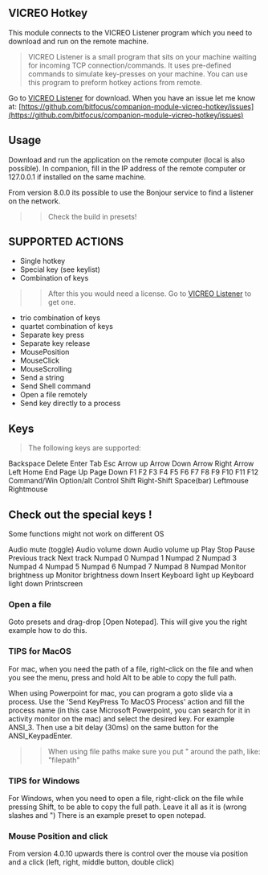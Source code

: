 ## VICREO Hotkey
This module connects to the VICREO Listener program which you need to download and run on the remote machine.

>  VICREO Listener is a small program that sits on your machine waiting for incoming TCP connection/commands. It uses pre-defined commands to simulate key-presses on your machine. You can use this program to preform hotkey actions from remote.

Go to [VICREO Listener](https://vicreo-listener.com) for download.
When you have an issue let me know at: [https://github.com/bitfocus/companion-module-vicreo-hotkey/issues](https://github.com/bitfocus/companion-module-vicreo-hotkey/issues)

## Usage

Download and run the application on the remote computer (local is also possible). In companion, fill in the IP address of the remote computer or 127.0.0.1 if installed on the same machine.

From version 8.0.0 its possible to use the Bonjour service to find a listener on the network.

>> Check the build in presets!

## SUPPORTED ACTIONS ##

* Single hotkey
* Special key (see keylist)
* Combination of keys

>> After this you would need a license. Go to [VICREO Listener](https://vicreo-listener.com/license) to get one.

* trio combination of keys
* quartet combination of keys
* Separate key press
* Separate key release
* MousePosition
* MouseClick
* MouseScrolling
* Send a string
* Send Shell command
* Open a file remotely 
* Send key directly to a process

## Keys ##

>The following keys are supported:

Backspace
Delete
Enter
Tab
Esc
Arrow up
Arrow Down
Arrow Right
Arrow Left
Home
End
Page Up
Page Down
F1
F2
F3
F4
F5
F6
F7
F8
F9
F10
F11
F12
Command/Win
Option/alt
Control
Shift
Right-Shift
Space(bar)
Leftmouse
Rightmouse

## Check out the special keys ! ##
Some functions might not work on different OS

Audio mute (toggle)
Audio volume down
Audio volume up
Play
Stop
Pause
Previous track
Next track
Numpad 0
Numpad 1
Numpad 2
Numpad 3
Numpad 4
Numpad 5
Numpad 6
Numpad 7
Numpad 8
Numpad
Monitor brightness up
Monitor brightness down
Insert
Keyboard light up
Keyboard light down 
Printscreen

### Open a file ###
Goto presets and drag-drop [Open Notepad]. This will give you the right example how to do this.
### TIPS for MacOS ###

For mac, when you need the path of a file, right-click on the file and when you see the menu, press and hold Alt to be able to copy the full path.

When using Powerpoint for mac, you can program a goto slide via a process. Use the 'Send KeyPress To MacOS Process' action and fill the process name (in this case Microsoft Powerpoint, you can search for it in activity monitor on the mac) and select the desired key. For example ANSI_3. Then use a bit delay (30ms) on the same button for the ANSI_KeypadEnter.

>> When using file paths make sure you put " around the path, like: "filepath"

### TIPS for Windows ###

For Windows, when you need to open a file, right-click on the file while pressing Shift, to be able to copy the full path. Leave it all as it is (wrong slashes and ")
There is an example preset to open notepad.

### Mouse Position and click ###

From version 4.0.10 upwards there is control over the mouse via position and a click (left, right, middle button, double click)